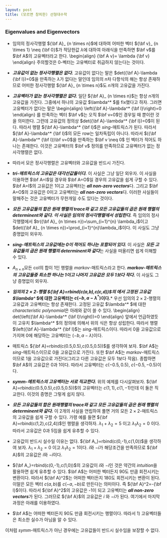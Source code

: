```yaml
---
layout: post 
title: (모르면 창피한) 선형대수학
---
```


### Eigenvalues and Eigenvectors
- 임의의 정사각행렬 ${\bf A}_ {n \times n}$에 대하여 어떠한 벡터 ${\bf v}_ {n \times 1} \neq {\bf 0}$가 적당한값 $\lambda$에 대하여 아래식을 만족하면 $\bf v$를 $\bf A$의 고유벡터라고 한다. 
\begin{align}
{\bf A v}= \lambda {\bf v}
\end{align}
주의할것은 $0$-벡터는 고유벡터로 취급하지 않는다는 것이다. 

- ***고유값이 없는 정사각행렬은 없다.***
고유값이 없다는 말은 $det({\bf A}-\lambda {\bf I})=0$을 만족하는 $\lambda$가 없다는 말인데 임의의 $n$차 다항식의 해는 항상 존재하므로 어떠한 정사각행렬 ${\bf A}_ {n \times n}$도 $n$개의 고유값을 가진다. 

- ***고유벡터가 없는 정사각행렬은 없다.***
일단 ${\bf A}_ {n \times n}$는 항상 $n$개의 고유값을 가진다. 그중에서 하나의 고유값 $\lambda^* $를 fix했다고 하자. 그러면 고유벡터가 없다는 말은 
\begin{align}
\left({\bf A}-\lambda^* {\bf I}\right)=0
\end{align}
를 만족하는 벡터 $\bf v$는 오직 $\bf v=0$인 경우일 때 뿐이란 것을 의미한다. 그런데 고유값의 정의상 $det({\bf A}-\lambda^* {\bf I})=0$이 된다. 따라서 행렬 ${\bf A}-\lambda^* {\bf I}$은 *sing*-매트릭스가 된다. 따라서 ${\bf A}-\lambda^* {\bf I}$의 모든 row는 일차독립이 아니다. 따라서  $({\bf A}-\lambda^* {\bf I})\bf v=0$을 만족하는 $\bf v \neq 0$ 인 벡터가 적어도 하나는 존재한다. 이것은 고유벡터의 $\bf v$ 정의를 만족하므로 고유벡터가 없는 정사각행렬은 없다. 

- 따라서 모은 정사각행렬은 고유벡터와 고유값을 반드시 가진다. 

- ***tri-매트릭스의 고유값은 대각선값들이다.*** 이 사실은 그냥 일단 외우자. 이 사실을 이용하면 $\bf A=I$일 경우와 $\bf A=O$일 경우의 고유값을 쉽게 구할 수 있다. $\bf A=I$의 고유값은 $1$이고 고유벡터는 ***all non-zero vectors***다. 그리고 $\bf A=O$의 고유값은 $0$이고 고유벡터는 ***all non-zero vectors***다. 이러한 사실들이 말해주는 것은 고유벡터가 무한개일 수도 있다는 것이다. 

- ***모든 고유값들의 합은 원래 행렬의 trace와 같고 모든 고유값들의 곱은 원래 행렬의 determinent와 같다. 이 사실은 임의의 정사각행렬에서 성립한다.*** 즉 임의의 정사각행렬에서 $tr({\bf A}_ {n \times n})=\sum_{i=1}^{n} \lambda_i$이고 $det({\bf A}_ {n \times n})=\prod_{i=1}^{n}\lambda_i$이다. 이 사실도 그냥 증명없이 외우자. 

- ***sing-매트릭스의 고유값에는 0이 적어도 하나는 포함되어 있다.*** 이 사실은 ***모든 고유값들의 곱은 원래 행렬의 determinent와 같다***는 사실을 떠올리면 쉽게 이해할 수 있다. 

- $A_{n \times n}$모든 col의 합이 1인 행렬을 *markov*-매트릭스라고 한다. ***markov-매트릭스의 고유값들중 최소한 하나는 1이고 나머지 고유값은 모두 1보다 작다.*** 이 사실도 그냥 증명없이 외우자. 

- ***임의의 $2\times 2$-행렬 ${\bf A}=rbind(c(a,b),c(c,d))$의 에서 고정된 고유값 $\lambda^* $에 대한 고유벡터는 $c(-b,a-\lambda^* )$이다.*** 우선 임의의 $2 \times 2$-행렬의 고유값과 고유벡터는 항상 존재한다. 고정된 고유값 $\lambda^* $에 대한 *characteristic polynomial*은 아래와 같이 쓸 수 있다. 
\begin{align}
det(\left({\bf A}-\lambda^* {\bf I}\right))=0
\end{align}
앞에서 언급하였듯이 고유치 $\lambda^* $의 정의에 의해서 위의 식은 항상 성립한다. 따라서 행렬 $\left({\bf A}-\lambda^* {\bf I}$는 *sing*-매트릭스이다. 따라서 0을 고유값으로 가지며 0에 해당하는 고유벡터는 $(-b,a-\lambda)$이다. 

- 매트릭스 ${\bf A}=rbind(c(0.5,0.5),c(0.5,0.5))$를 생각하여 보자. $\bf A$는 *sing*-매트릭스이므로 0을 고유값으로 가진다. 또한 $\bf A$는 *markov*-매트릭스 이므로 1을 고유값으로 가진다(그리고 다른 고유값은 모두 1보다 작음). 종합하면 $\bf A$의 고유값은 0과 1이다. 따라서 고유벡터는 $c(-0.5,0.5)$, $c(-0.5,-0.5)$이다. 

- ***symm-메트릭스의 고유벡터는 서로 직교한다.*** 위의 예제를 다시살펴보자. ${\bf A}=rbind(c(0.5,0.5),c(0.5,0.5))$의 고유벡터는 $c(1,1), c(1,-1)$인데 이 둘은 직교한다. 이것의 증명은 그렇게 쉽지 않다. 

- ***모든 고유값들의 합은 원래행렬의 trace와 같고 모든 고유값들의 곱은 원래 행렬의 determinent와 같다.*** 이 2개의 사실을 연립하여 풀면 거의 모든 $2 \times 2$-매트릭스의 고유값을 쉽게 구할 수 있다. 가령 예를 들면 ${\bf A}=rbind(c(1,2),c(2,4))$인 행렬을 생각하자. $\lambda_1+\lambda_2=5$ 이고 $\lambda_1 \lambda_2=0$ 이다. 따라서 고유값은 0과 5임을 쉽게 유추할 수 있다. 

- 고유값이 반드시 실수일 이유는 없다. ${\bf A_}=rbind(c(0,-1),c(1,0))$을 생각하여 보자.  $\lambda_1+\lambda_2=0$ 이고 $\lambda_1 \lambda_2=1$이다. $i$와 $-i$가 해당조건을 만족하므로 ${\bf A}$의 고유값은 $i$와 $-i$이다. 

- ${\bf A_}=rbind(c(0,-1),c(1,0))$의 고유값이 $i$와 $-i$인 것은 약간의 *intuition*을 활용하면 쉽게 유추할 수 있다. $\bf A$는 어떠한 벡터든지 90도 만큼 회전시키는 변환이다. 따라서 ${\bf A}^2$는 어떠한 벡터든지 180도 회전시키는 변환이 된다. 이말은 모든 벡터 $c(a,b)$를 $c(-a,-b)$로 만든다는 의미이다. 즉 ${\bf A}^2=-{\bf I}$이다. 따라서 ${\bf A}^2$의 고유값은 -1이 되고 고유벡터는 ***all non-zero vectors***가 된다. 그러므로 ${\bf A}$의 고유값은 $i$ 와 $-i$가 된다. 여기에서 마지막과정은 아래를 이용하였다. 


- $\bf A$는 어떠한 벡터든지 90도 만큼 회전시키는 행렬이다. 따라서 1) 고유벡터들은 최소한 실수가 아님을 알 수 있다. 

이처럼 *symm*-매트릭스가 아닌 경우에는 고유값들이 반드시 실수임을 보장할 수 없다. 




